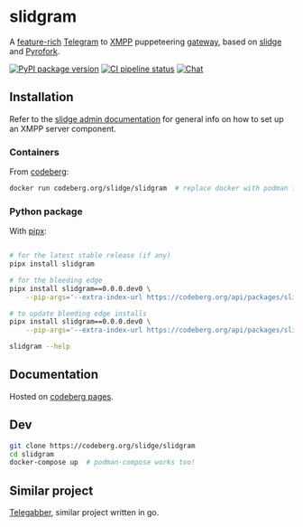 # slidgram

A
[feature-rich](https://slidge.im/slidgram/features.html)
[Telegram](https://telegram.org) to
[XMPP](https://xmpp.org/) puppeteering
[gateway](https://xmpp.org/extensions/xep-0100.html), based on
[slidge](https://slidge.im) and
[Pyrofork](https://pyrofork.mayuri.my.id/main/).

[![PyPI package version](https://badge.fury.io/py/slidgram.svg)](https://pypi.org/project/slidgram/)
[![CI pipeline status](https://ci.codeberg.org/api/badges/14064/status.svg)](https://ci.codeberg.org/repos/14064)
[![Chat](https://conference.nicoco.fr:5281/muc_badge/slidge@conference.nicoco.fr)](https://conference.nicoco.fr:5281/muc_log/slidge/)

## Installation

Refer to the [slidge admin documentation](https://slidge.im/core/admin/)
for general info on how to set up an XMPP server component.

### Containers

From [codeberg](https://codeberg.org/slidge/-/packages/container/slidgram):

```sh
docker run codeberg.org/slidge/slidgram  # replace docker with podman for extra coolness
```

### Python package

With [pipx](https://pypa.github.io/pipx/):

```sh

# for the latest stable release (if any)
pipx install slidgram

# for the bleeding edge
pipx install slidgram==0.0.0.dev0 \
    --pip-args='--extra-index-url https://codeberg.org/api/packages/slidge/pypi/simple/'

# to update bleeding edge installs
pipx install slidgram==0.0.0.dev0 \
    --pip-args='--extra-index-url https://codeberg.org/api/packages/slidge/pypi/simple/' --force

slidgram --help
```

## Documentation

Hosted on [codeberg pages](https://slidge.codeberg.page/docs/slidgram/dev/).

## Dev

```sh
git clone https://codeberg.org/slidge/slidgram
cd slidgram
docker-compose up  # podman-compose works too!
```

## Similar project

[Telegabber](https://dev.narayana.im/narayana/telegabber/), similar project written in go.
